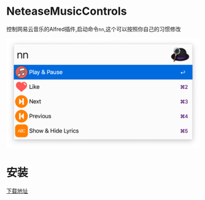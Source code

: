 # NeteaseMusicControls

控制网易云音乐的Alfred插件,启动命令`nn`,这个可以按照你自己的习惯修改

![](image/screen_shot_1.png)


# 安装


[下载地址](https://github.com/ichengchao/NeteaseMusicControls/releases/download/v1.0/NeteaseMusicControls.alfredworkflow)

